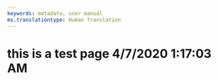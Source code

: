 ```yaml
---
keywords: metadata, user manual
ms.translationtype: Human Translation
---
```

# this is a test page 4/7/2020 1:17:03 AM